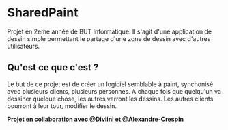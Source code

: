 # SharedPaint

Projet en 2eme année de BUT Informatique. Il s'agit d'une application de dessin simple permettant le partage d'une zone de dessin avec d'autres utilisateurs.

## Qu'est ce que c'est ?

Le but de ce projet est de créer un logiciel semblable à paint, synchonisé avec plusieurs clients, plusieurs personnes.
A chaque fois que quelqu'un va dessiner quelque chose, les autres verront les dessins.
Les autres clients pourront à leur tour, modifier le dessin.

**Projet en collaboration avec @Diviini et @Alexandre-Crespin**
